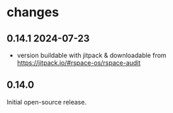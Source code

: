 # changes

## 0.14.1 2024-07-23
- version buildable with jitpack & downloadable from https://jitpack.io/#rspace-os/rspace-audit

## 0.14.0
Initial open-source release.
